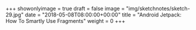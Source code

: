 +++
showonlyimage = true
draft = false
image = "img/sketchnotes/sketch-29.jpg"
date = "2018-05-08T08:00:00+00:00"
title = "Android Jetpack: How To Smartly Use Fragments"
weight = 0
+++

